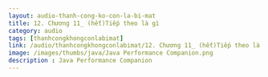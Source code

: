 ```yaml
---
layout: audio-thanh-cong-ko-con-la-bi-mat
title: 12. Chương 11_ (hết)Tiếp theo là gì
category: audio
tags: [thanhcongkhongconlabimat]
link: /audio/thanhcongkhongconlabimat/12. Chương 11_ (hết)Tiếp theo là gì.mp3 
image: /images/thumbs/java/Java Performance Companion.png
description : Java Performance Companion 
---
```












